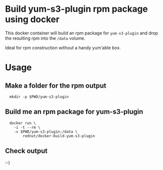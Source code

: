 # Build yum-s3-plugin rpm package using docker

This docker container will build an rpm package for `yum-s3-plugin` and drop the resulting rpm into the `/data` volume.

Ideal for rpm construction without a handy yum'able box.


# Usage
 

## Make a folder for the rpm output
 
```
  mkdir -p $PWD/yum-s3-plugin
```

## Build me an rpm package for yum-s3-plugin
 
```
  docker run \
    -i -t --rm \
    -v $PWD/yum-s3-plugin:/data \
        rednut/docker-build-yum-s3-plugin
```

## Check output
 
:-)



 

